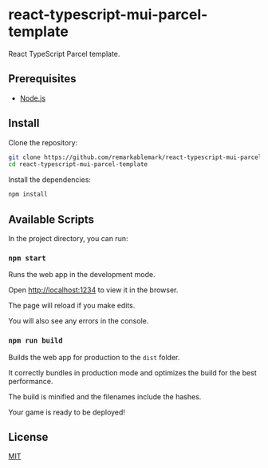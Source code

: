 # react-typescript-mui-parcel-template

React TypeScript Parcel template.

## Prerequisites

- [Node.js](https://nodejs.org/en/download/)

## Install

Clone the repository:

```sh
git clone https://github.com/remarkablemark/react-typescript-mui-parcel-template.git
cd react-typescript-mui-parcel-template
```

Install the dependencies:

```sh
npm install
```

## Available Scripts

In the project directory, you can run:

### `npm start`

Runs the web app in the development mode.

Open [http://localhost:1234](http://localhost:1234) to view it in the browser.

The page will reload if you make edits.

You will also see any errors in the console.

### `npm run build`

Builds the web app for production to the `dist` folder.

It correctly bundles in production mode and optimizes the build for the best performance.

The build is minified and the filenames include the hashes.

Your game is ready to be deployed!

## License

[MIT](LICENSE)
